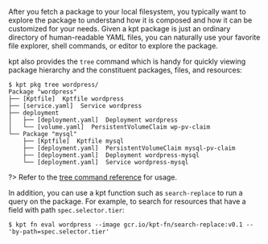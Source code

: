 After you fetch a package to your local filesystem, you typically want to
explore the package to understand how it is composed and how it can be
customized for your needs. Given a kpt package is just an ordinary directory of
human-readable YAML files, you can naturally use your favorite file explorer,
shell commands, or editor to explore the package.

kpt also provides the `tree` command which is handy for quickly viewing package
hierarchy and the constituent packages, files, and resources:

```shell
$ kpt pkg tree wordpress/
Package "wordpress"
├── [Kptfile]  Kptfile wordpress
├── [service.yaml]  Service wordpress
├── deployment
│   ├── [deployment.yaml]  Deployment wordpress
│   └── [volume.yaml]  PersistentVolumeClaim wp-pv-claim
└── Package "mysql"
    ├── [Kptfile]  Kptfile mysql
    ├── [deployment.yaml]  PersistentVolumeClaim mysql-pv-claim
    ├── [deployment.yaml]  Deployment wordpress-mysql
    └── [deployment.yaml]  Service wordpress-mysql
```

?> Refer to the [tree command reference][tree-doc] for usage.

In addition, you can use a kpt function such as `search-replace` to run a query
on the package. For example, to search for resources that have a field with path
`spec.selector.tier`:

```shell
$ kpt fn eval wordpress --image gcr.io/kpt-fn/search-replace:v0.1 -- 'by-path=spec.selector.tier'
```

[tree-doc]: /reference/cli/pkg/tree/
